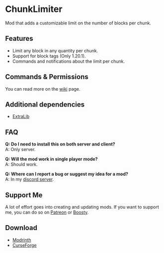 # ChunkLimiter
Mod that adds a customizable limit on the number of blocks per chunk.

## Features
* Limit any block in any quantity per chunk.
* Support for block tags (Only 1.20.1).
* Commands and notifications about the limit per chunk.

## Commands & Permissions
You can read more on the [wiki](https://github.com/VecooDEV/ChunkLimiter/wiki) page.

## Additional dependencies
* [ExtraLib](https://modrinth.com/mod/extralib)

## FAQ
**Q: Do I need to install this on both server and client?**  
A: Only server.

**Q: Will the mod work in single player mode?**  
A: Should work.

**Q: Where can I report a bug or suggest my idea for a mod?**     
A: In my [discord server](https://discord.gg/VSGEVagRPq).

## Support Me
A lot of effort goes into creating and updating mods. If you want to support me, you can do so on [Patreon](https://www.patreon.com/Vecoo) or [Boosty](https://boosty.to/vecoo).

## Download
* [Modrinth](https://modrinth.com/mod/chunklimiter)
* [CurseForge](https://www.curseforge.com/minecraft/mc-mods/chunklimiter)